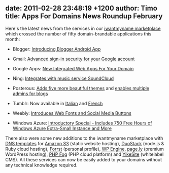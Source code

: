 date: 2011-02-28 23:48:19 +1200
author: Timo
title: Apps For Domains News Roundup February
----

Here's the latest news from the services in our [iwantmyname marketplace](https://iwantmyname.com/services) which crossed the number of fifty domain-brandable applications this month:

- Blogger: [Introducing Blogger Android App](http://buzz.blogger.com/2011/02/introducing-blogger-android-app.html)

- Gmail: [Advanced sign-in security for your Google account](http://gmailblog.blogspot.com/2011/02/advanced-sign-in-security-for-your.html)

- Google Apps: [New Integrated Web Apps For Your Domain](http://googleenterprise.blogspot.com/2011/02/app-tuesday-brings-new-integrated-web.html)

- Ning: [Integrates with music service SoundCloud](http://blog.ning.com/2011/02/soundcloud-and-ning.html)

- Posterous: [Adds five more beautiful themes](http://blog.posterous.com/five-more-beautiful-themes-from-cory-watilo) and [enables multiple admins for blogs](http://blog.posterous.com/multiple-admins-now-available-on-posterous-0)

- Tumblr: Now available in [Italian](http://staff.tumblr.com/post/3235260245/tumblr-in-italiano) and [French](http://staff.tumblr.com/post/3088744053/tumblr-est-desormais-disponible-en-francais-pour)

- Weebly: [Introduces Web Fonts and Social Media Buttons](http://blog.weebly.com/2/post/2011/02/new-features-web-fonts-social-media-buttons.html)

- Windows Azure: [Introductory Special - Includes 750 Free Hours of Windows Azure Extra-Small Instance and More](http://blogs.msdn.com/b/windowsazure/archive/2011/02/22/announcing-new-windows-azure-platform-introductory-special-includes-750-free-hours-of-windows-azure-extra-small-instance-and-more.aspx)

There also were some new additions to the iwantmyname marketplace with [DNS templates](https://iwantmyname.com/services/featured) for [Amazon S3](https://iwantmyname.com/services/developer/setup-custom-domain-amazon-s3) (static website hosting), [DuoStack](https://iwantmyname.com/services/developer/duostack-custom-domain) (node.js & Ruby cloud hosting), [Forrst](https://iwantmyname.com/services/personal-profile/register-your-forrst-domain) (personal profile), [WP Engine](https://iwantmyname.com/services/blog-hosting/wpengine-wordpress-custom-domain), [page.ly](https://iwantmyname.com/services/blog-hosting/register-custom-domain-page.ly) (premium WordPress hosting), [PHP Fog](https://iwantmyname.com/services/developer/phpfog-custom-domain-setup) (PHP cloud platform) and [YikeSite](https://iwantmyname.com/services/website-builder/custom-domain-yikesite) (whitelabel CMS). All these services can now be easily added to your domains without any technical knowledge required.
